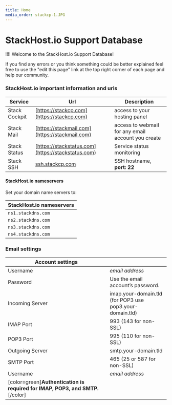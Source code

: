 ```yaml
---
title: Home
media_order: stackcp-1.JPG
---
```


# StackHost.io Support Database

!!!! Welcome to the StackHost.io Support Database!

If you find any errors or you think something could be better explained feel free to use the "edit this page" link at the top right corner of each page and
help our community.

### StackHost.io important information and urls
|Service|Url|Description
|--|--|--|
|Stack Cockpit| [https://stackcp.com](https://stackcp.com) | access to your hosting panel |
|Stack Mail| [https://stackmail.com](https://stackmail.com) | access to webmail for any email account you create |
|Stack Status| [https://stackstatus.com](https://stackstatus.com) | Service status monitoring |
|Stack SSH| [ssh.stackcp.com](ssh.stackcp.com) | SSH hostname, **port: 22** |

#### StackHost.io nameservers
Set your domain name servers to:

|StackHost.io nameservers|
|-|
|`ns1.stackdns.com`|
|`ns2.stackdns.com`|
|`ns3.stackdns.com`|
|`ns4.stackdns.com`|

### Email settings
|Account settings| |
|-|-|
|Username|_email address_|
|Password|Use the email account’s password.|
|Incoming Server|imap.your-domain.tld (for POP3 use pop3.your-domain.tld)|
|IMAP Port|993 (143 for non-SSL)|
|POP3 Port|995 (110 for non-SSL)|
|Outgoing Server|smtp.your-domain.tld|
|SMTP Port|465 (25 or 587 for non-SSL)|
|Username|_email address_|
|[color=green]**Authentication is required for IMAP, POP3, and SMTP.**[/color]| |

